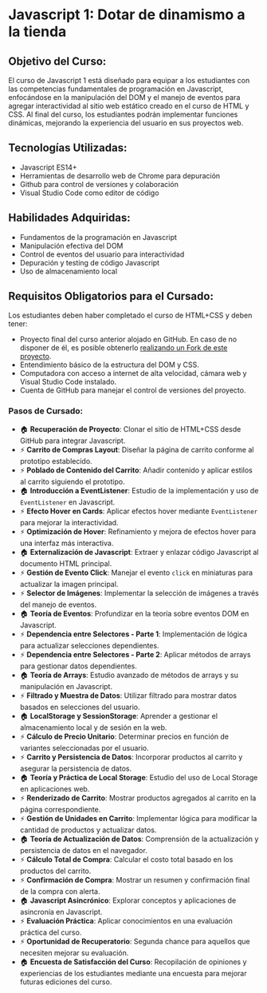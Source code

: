 # Javascript 1: Dotar de dinamismo a la tienda

## Objetivo del Curso:

El curso de Javascript 1 está diseñado para equipar a los estudiantes con las competencias fundamentales de programación en Javascript, enfocándose en la manipulación del DOM y el manejo de eventos para agregar interactividad al sitio web estático creado en el curso de HTML y CSS. Al final del curso, los estudiantes podrán implementar funciones dinámicas, mejorando la experiencia del usuario en sus proyectos web.

## Tecnologías Utilizadas:

- Javascript ES14+
- Herramientas de desarrollo web de Chrome para depuración
- Github para control de versiones y colaboración
- Visual Studio Code como editor de código

## Habilidades Adquiridas:

- Fundamentos de la programación en Javascript
- Manipulación efectiva del DOM
- Control de eventos del usuario para interactividad
- Depuración y testing de código Javascript
- Uso de almacenamiento local

## Requisitos Obligatorios para el Cursado:

Los estudiantes deben haber completado el curso de HTML+CSS y deben tener:

- Proyecto final del curso anterior alojado en GitHub. En caso de no disponer de él, es posible obtenerlo [realizando un Fork de este proyecto](https://github.com).
- Entendimiento básico de la estructura del DOM y CSS.
- Computadora con acceso a internet de alta velocidad, cámara web y Visual Studio Code instalado.
- Cuenta de GitHub para manejar el control de versiones del proyecto.

### Pasos de Cursado:

- 🏠 **Recuperación de Proyecto**: Clonar el sitio de HTML+CSS desde GitHub para integrar Javascript.
- ⚡ **Carrito de Compras Layout**: Diseñar la página de carrito conforme al prototipo establecido.
- ⚡ **Poblado de Contenido del Carrito**: Añadir contenido y aplicar estilos al carrito siguiendo el prototipo.
- 🏠 **Introducción a EventListener**: Estudio de la implementación y uso de `EventListener` en Javascript.
- ⚡ **Efecto Hover en Cards**: Aplicar efectos hover mediante `EventListener` para mejorar la interactividad.
- ⚡ **Optimización de Hover**: Refinamiento y mejora de efectos hover para una interfaz más interactiva.
- 🏠 **Externalización de Javascript**: Extraer y enlazar código Javascript al documento HTML principal.
- ⚡ **Gestión de Evento Click**: Manejar el evento `click` en miniaturas para actualizar la imagen principal.
- ⚡ **Selector de Imágenes**: Implementar la selección de imágenes a través del manejo de eventos.
- 🏠 **Teoría de Eventos**: Profundizar en la teoría sobre eventos DOM en Javascript.
- ⚡ **Dependencia entre Selectores - Parte 1**: Implementación de lógica para actualizar selecciones dependientes.
- ⚡ **Dependencia entre Selectores - Parte 2**: Aplicar métodos de arrays para gestionar datos dependientes.
- 🏠 **Teoría de Arrays**: Estudio avanzado de métodos de arrays y su manipulación en Javascript.
- ⚡ **Filtrado y Muestra de Datos**: Utilizar filtrado para mostrar datos basados en selecciones del usuario.
- 🏠 **LocalStorage y SessionStorage**: Aprender a gestionar el almacenamiento local y de sesión en la web.
- ⚡ **Cálculo de Precio Unitario**: Determinar precios en función de variantes seleccionadas por el usuario.
- ⚡ **Carrito y Persistencia de Datos**: Incorporar productos al carrito y asegurar la persistencia de datos.
- 🏠 **Teoría y Práctica de Local Storage**: Estudio del uso de Local Storage en aplicaciones web.
- ⚡ **Renderizado de Carrito**: Mostrar productos agregados al carrito en la página correspondiente.
- ⚡ **Gestión de Unidades en Carrito**: Implementar lógica para modificar la cantidad de productos y actualizar datos.
- 🏠 **Teoría de Actualización de Datos**: Comprensión de la actualización y persistencia de datos en el navegador.
- ⚡ **Cálculo Total de Compra**: Calcular el costo total basado en los productos del carrito.
- ⚡ **Confirmación de Compra**: Mostrar un resumen y confirmación final de la compra con alerta.
- 🏠 **Javascript Asincrónico**: Explorar conceptos y aplicaciones de asincronía en Javascript.
- ⚡ **Evaluación Práctica**: Aplicar conocimientos en una evaluación práctica del curso.
- ⚡ **Oportunidad de Recuperatorio**: Segunda chance para aquellos que necesiten mejorar su evaluación.
- 🏠 **Encuesta de Satisfacción del Curso**: Recopilación de opiniones y experiencias de los estudiantes mediante una encuesta para mejorar futuras ediciones del curso.

